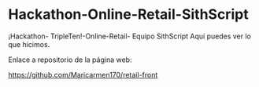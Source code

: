 # Hackathon-Online-Retail-SithScript
¡Hackathon- TripleTen!-Online-Retail- Equipo SithScript Aquí  puedes ver lo que hicimos. 

Enlace a repositorio de la página web:

<https://github.com/Maricarmen170/retail-front>
